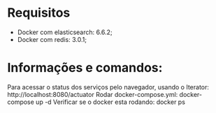 # Requisitos
- Docker com elasticsearch: 6.6.2; 
- Docker com redis: 3.0.1;

# Informações e comandos:
Para acessar o status dos serviços pelo navegador, usando o Iterator: http://localhost:8080/actuator
Rodar docker-compose.yml: docker-compose up -d
Verificar se o docker esta rodando: docker ps